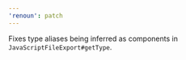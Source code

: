```yaml
---
'renoun': patch
---
```


Fixes type aliases being inferred as components in `JavaScriptFileExport#getType`.
